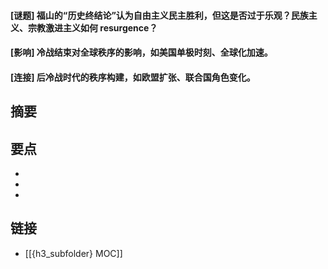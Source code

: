 #### [谜题] 福山的“历史终结论”认为自由主义民主胜利，但这是否过于乐观？民族主义、宗教激进主义如何 resurgence？


#### [影响] 冷战结束对全球秩序的影响，如美国单极时刻、全球化加速。


#### [连接] 后冷战时代的秩序构建，如欧盟扩张、联合国角色变化。


## 摘要


## 要点

- 
- 
- 

## 链接

- [[{h3_subfolder} MOC]]

